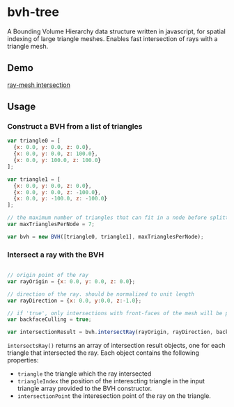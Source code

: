 bvh-tree
======

A Bounding Volume Hierarchy data structure written in javascript, for spatial indexing of large triangle meshes.
Enables fast intersection of rays with a triangle mesh.


## Demo 
[ray-mesh intersection](https://cdn.rawgit.com/benraziel/bvh-js/master/example/index.html)

## Usage

### Construct a BVH from a list of triangles
```js
var triangle0 = [
  {x: 0.0, y: 0.0, z: 0.0}, 
  {x: 0.0, y: 0.0, z: 100.0}, 
  {x: 0.0, y: 100.0, z: 100.0}
];

var triangle1 = [
  {x: 0.0, y: 0.0, z: 0.0}, 
  {x: 0.0, y: 0.0, z: -100.0}, 
  {x: 0.0, y: -100.0, z: -100.0}
];

// the maximum number of triangles that can fit in a node before splitting it.
var maxTrianglesPerNode = 7; 

var bvh = new BVH([triangle0, triangle1], maxTrianglesPerNode);
```

### Intersect a ray with the BVH
```js

// origin point of the ray
var rayOrigin = {x: 0.0, y: 0.0, z: 0.0};

// direction of the ray. should be normalized to unit length
var rayDirection = {x: 0.0, y:0.0, z:-1.0};

// if 'true', only intersections with front-faces of the mesh will be performed
var backfaceCulling = true;

var intersectionResult = bvh.intersectRay(rayOrigin, rayDirection, backfaceCulling);
```
`intersectsRay()` returns an array of intersection result objects, one for each triangle that intersected the ray. Each object contains the following properties:
- `triangle` the triangle which the ray intersected
- `triangleIndex` the position of the interescting triangle in the input triangle array provided to the BVH constructor.
- `intersectionPoint` the interesection point of the ray on the triangle.
